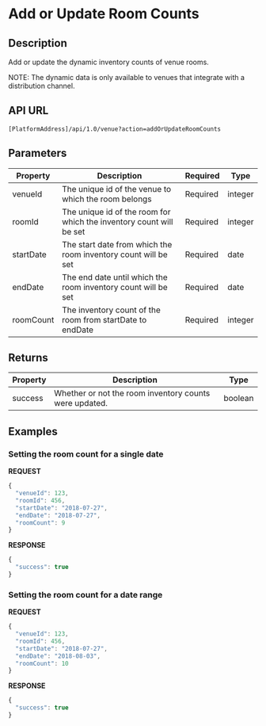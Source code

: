 # Add or Update Room Counts

## Description
Add or update the dynamic inventory counts of venue rooms.

NOTE: The dynamic data is only available to venues that integrate with a distribution channel.

## API URL

`[PlatformAddress]/api/1.0/venue?action=addOrUpdateRoomCounts`

## Parameters

| Property | Description | Required | Type |
| --- | --- | --- | --- |
| venueId | The unique id of the venue to which the room belongs | Required | integer |
| roomId | The unique id of the room for which the inventory count will be set | Required | integer |
| startDate | The start date from which the room inventory count will be set | Required | date |
| endDate | The end date until which the room inventory count will be set | Required | date |
| roomCount | The inventory count of the room from startDate to endDate | Required | integer |

## Returns

| Property | Description | Type |
| --- | --- | --- |
| success | Whether or not the room inventory counts were updated. | boolean |

## Examples

### Setting the room count for a single date

**REQUEST**

```javascript
{
  "venueId": 123,
  "roomId": 456,
  "startDate": "2018-07-27",
  "endDate": "2018-07-27",
  "roomCount": 9
}
```

**RESPONSE**

```javascript
{
  "success": true
}
```

### Setting the room count for a date range

**REQUEST**

```javascript
{
  "venueId": 123,
  "roomId": 456,
  "startDate": "2018-07-27",
  "endDate": "2018-08-03",
  "roomCount": 10
}
```

**RESPONSE**

```javascript
{
  "success": true
}
```

